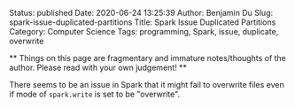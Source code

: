 Status: published
Date: 2020-06-24 13:25:39
Author: Benjamin Du
Slug: spark-issue-duplicated-partitions
Title: Spark Issue Duplicated Partitions
Category: Computer Science
Tags: programming, Spark, issue, duplicate, overwrite

**
Things on this page are fragmentary and immature notes/thoughts of the author.
Please read with your own judgement!
**

There seems to be an issue in Spark that it might fail to overwrite files 
even if mode of `spark.write` is set to be "overwrite".
